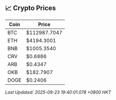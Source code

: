 ## 📈 Crypto Prices

| Coin | Price |
| ---- | ----- |
| BTC | $112987.7047 |
| ETH | $4194.3001 |
| BNB | $1005.3540 |
| CRV | $0.6886 |
| ARB | $0.4347 |
| OKB | $182.7907 |
| DOGE | $0.2406 |

_Last Updated: 2025-09-23 19:40:01.078 +0800 HKT_